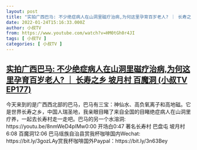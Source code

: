 ```yaml
---
layout: post
title: "实拍广西巴马: 不少绝症病人在山洞里磁疗治病,为何这里孕育百岁老人? ｜ 长寿之乡 坡月村 百魔洞 (小叔TV EP177)"
date: 2022-01-24T15:16:33.000Z
author: 小叔TV
from: https://www.youtube.com/watch?v=HM0tGh0r4JI
tags: [ 小叔TV ]
categories: [ 小叔TV ]
---
```

<!--1643037393000-->
[实拍广西巴马: 不少绝症病人在山洞里磁疗治病,为何这里孕育百岁老人? ｜ 长寿之乡 坡月村 百魔洞 (小叔TV EP177)](https://www.youtube.com/watch?v=HM0tGh0r4JI)
------

<div>
今天来到的是广西西北部的巴马，巴马有三宝：神仙水、高负氧离子和高地磁。它是世界长寿之乡，中国人瑞圣地，我亲眼目睹了来自全国的目睹绝症病人在山洞里疗养，一起去长寿村走一走吧。巴马的另一个水溶洞: https://youtu.be/8nmWeD4pIMw0:00 开场白0:47 著名长寿村 巴盘屯 坡月村6:08 百魔洞12:06 巴马瑶族自治县赏我杯咖啡国内Wechat: https://bit.ly/3gozLAy赏我杯咖啡国外Paypal：https://bit.ly/3n63Bey
</div>
